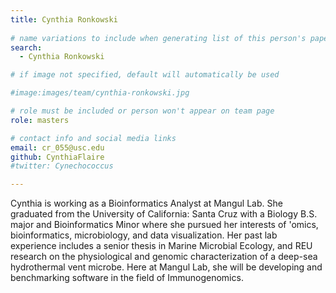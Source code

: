 ```yaml
---
title: Cynthia Ronkowski
 
# name variations to include when generating list of this person's papers
search:
  - Cynthia Ronkowski

# if image not specified, default will automatically be used

#image:images/team/cynthia-ronkowski.jpg

# role must be included or person won't appear on team page
role: masters

# contact info and social media links
email: cr_055@usc.edu
github: CynthiaFlaire
#twitter: Cynechococcus

---
```


Cynthia is working as a Bioinformatics Analyst at Mangul Lab. She graduated from the University of California: Santa Cruz with a Biology B.S. major and Bioinformatics Minor where she pursued her interests of 'omics, bioinformatics, microbiology, and data visualization. Her past lab experience includes a senior thesis in Marine Microbial Ecology, and REU research on the physiological and genomic characterization of a deep-sea hydrothermal vent microbe. Here at Mangul Lab, she will be developing and benchmarking software in the field of Immunogenomics.

